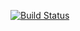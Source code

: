 [![Build Status](https://travis-ci.org/lmasikl/many_in_one.svg)](https://travis-ci.org/lmasikl/many_in_one)